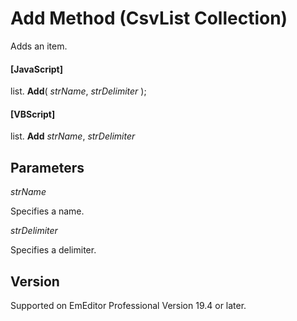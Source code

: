 # Add Method (CsvList Collection)

Adds an item.

#### \[JavaScript\]

list. **Add**( _strName_, _strDelimiter_ );

#### \[VBScript\]

list. **Add** _strName_, _strDelimiter_

## Parameters

_strName_

Specifies a name.

_strDelimiter_

Specifies a delimiter.

## Version

Supported on EmEditor Professional Version 19.4 or later.